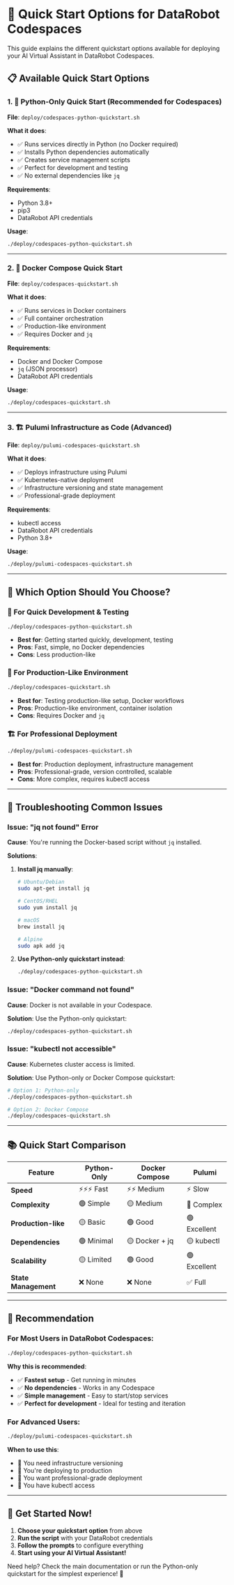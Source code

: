 # 🚀 Quick Start Options for DataRobot Codespaces

This guide explains the different quickstart options available for deploying your AI Virtual Assistant in DataRobot Codespaces.

## 📋 **Available Quick Start Options**

### **1. 🐍 Python-Only Quick Start (Recommended for Codespaces)**
**File**: `deploy/codespaces-python-quickstart.sh`

**What it does**:
- ✅ Runs services directly in Python (no Docker required)
- ✅ Installs Python dependencies automatically
- ✅ Creates service management scripts
- ✅ Perfect for development and testing
- ✅ No external dependencies like `jq`

**Requirements**:
- Python 3.8+
- pip3
- DataRobot API credentials

**Usage**:
```bash
./deploy/codespaces-python-quickstart.sh
```

---

### **2. 🐳 Docker Compose Quick Start**
**File**: `deploy/codespaces-quickstart.sh`

**What it does**:
- ✅ Runs services in Docker containers
- ✅ Full container orchestration
- ✅ Production-like environment
- ✅ Requires Docker and `jq`

**Requirements**:
- Docker and Docker Compose
- `jq` (JSON processor)
- DataRobot API credentials

**Usage**:
```bash
./deploy/codespaces-quickstart.sh
```

---

### **3. 🏗️ Pulumi Infrastructure as Code (Advanced)**
**File**: `deploy/pulumi-codespaces-quickstart.sh`

**What it does**:
- ✅ Deploys infrastructure using Pulumi
- ✅ Kubernetes-native deployment
- ✅ Infrastructure versioning and state management
- ✅ Professional-grade deployment

**Requirements**:
- kubectl access
- DataRobot API credentials
- Python 3.8+

**Usage**:
```bash
./deploy/pulumi-codespaces-quickstart.sh
```

---

## 🎯 **Which Option Should You Choose?**

### **🚀 For Quick Development & Testing**
```bash
./deploy/codespaces-python-quickstart.sh
```
- **Best for**: Getting started quickly, development, testing
- **Pros**: Fast, simple, no Docker dependencies
- **Cons**: Less production-like

### **🐳 For Production-Like Environment**
```bash
./deploy/codespaces-quickstart.sh
```
- **Best for**: Testing production-like setup, Docker workflows
- **Pros**: Production-like environment, container isolation
- **Cons**: Requires Docker and `jq`

### **🏗️ For Professional Deployment**
```bash
./deploy/pulumi-codespaces-quickstart.sh
```
- **Best for**: Production deployment, infrastructure management
- **Pros**: Professional-grade, version controlled, scalable
- **Cons**: More complex, requires kubectl access

---

## 🔧 **Troubleshooting Common Issues**

### **Issue: "jq not found" Error**
**Cause**: You're running the Docker-based script without `jq` installed.

**Solutions**:
1. **Install jq manually**:
   ```bash
   # Ubuntu/Debian
   sudo apt-get install jq
   
   # CentOS/RHEL
   sudo yum install jq
   
   # macOS
   brew install jq
   
   # Alpine
   sudo apk add jq
   ```

2. **Use Python-only quickstart instead**:
   ```bash
   ./deploy/codespaces-python-quickstart.sh
   ```

### **Issue: "Docker command not found"**
**Cause**: Docker is not available in your Codespace.

**Solution**: Use the Python-only quickstart:
```bash
./deploy/codespaces-python-quickstart.sh
```

### **Issue: "kubectl not accessible"**
**Cause**: Kubernetes cluster access is limited.

**Solution**: Use Python-only or Docker Compose quickstart:
```bash
# Option 1: Python-only
./deploy/codespaces-python-quickstart.sh

# Option 2: Docker Compose
./deploy/codespaces-quickstart.sh
```

---

## 📚 **Quick Start Comparison**

| Feature | Python-Only | Docker Compose | Pulumi |
|---------|-------------|----------------|---------|
| **Speed** | ⚡⚡⚡ Fast | ⚡⚡ Medium | ⚡ Slow |
| **Complexity** | 🟢 Simple | 🟡 Medium | 🔴 Complex |
| **Production-like** | 🟡 Basic | 🟢 Good | 🟢 Excellent |
| **Dependencies** | 🟢 Minimal | 🟡 Docker + jq | 🟡 kubectl |
| **Scalability** | 🟡 Limited | 🟢 Good | 🟢 Excellent |
| **State Management** | ❌ None | ❌ None | ✅ Full |

---

## 🎉 **Recommendation**

### **For Most Users in DataRobot Codespaces:**
```bash
./deploy/codespaces-python-quickstart.sh
```

**Why this is recommended**:
- ✅ **Fastest setup** - Get running in minutes
- ✅ **No dependencies** - Works in any Codespace
- ✅ **Simple management** - Easy to start/stop services
- ✅ **Perfect for development** - Ideal for testing and iteration

### **For Advanced Users:**
```bash
./deploy/pulumi-codespaces-quickstart.sh
```

**When to use this**:
- 🎯 You need infrastructure versioning
- 🎯 You're deploying to production
- 🎯 You want professional-grade deployment
- 🎯 You have kubectl access

---

## 🚀 **Get Started Now!**

1. **Choose your quickstart option** from above
2. **Run the script** with your DataRobot credentials
3. **Follow the prompts** to configure everything
4. **Start using your AI Virtual Assistant!**

Need help? Check the main documentation or run the Python-only quickstart for the simplest experience! 🎯
